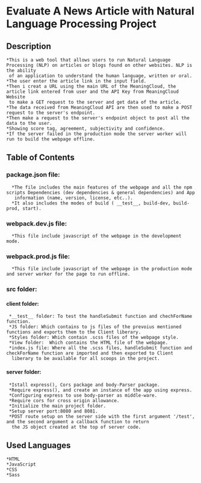 # Evaluate A News Article with Natural Language Processing Project

## Description

    *This is a web tool that allows users to run Natural Language Processing (NLP) on articles or blogs found on other websites. NLP is the ability
     of an application to understand the human language, written or oral.
    *The user enter the article link in the input field.
    *Then i creat a URL using the main URL of the MeaningCloud, the article link entered from user and the API Key from MeaningCloud Website
     to make a GET request to the server and get data of the article.
    *The data received from MeaningCloud API are then used to make a POST request to the server's endpoint.
    *Then make a request to the server's endpoint object to post all the data to the user.
    *Showing score tag, agreement, subjectivity and confidence.
    *If the server failed in the production mode the server worker will run to build the webpage offline.
  
  
## Table of Contents

   ### package.json file:
   
      *The file includes the main features of the webpage and all the npm scripts Dependencies (dev dependencies & general dependencies) and App 
       information (name, version, license, etc..).
      *It also includes the modes of build ( __test__, build-dev, build-prod, start).
       
   ### webpack.dev.js file:
   
      *This file include javascript of the webpage in the development mode.
      
      
   ### webpack.prod.js file:
      
      *This file include javascript of the webpage in the production mode and server worker for the page to run offline.
      
   ### src folder:
   
   #### client folder:
     
     *__test__ folder: To test the handleSubmit function and chechForName function.
     *JS folder: Which contains to js files of the prevoius mentioned functions and exports them to the Client liberary.
     *Styles folder: Which contain .scss files of the webpage style.
     *View folder:  Which contains the HTML file of the webpage.
     *index.js file: Where all the .scss files, handleSubmit function and checkForName function are imported and then exported to Client 
      liberary to be available for all scoops in the project.
      
	 
   #### server folder:
   
     *Istall express(), Cors package and body-Parser package.
     *Require express(), and create an instance of the app using express.
     *Configuring express to use body-parser as middle-ware.
     *Require cors for cross origin allowance.
     *Initialize the main project folder.
     *Setup server port:8080 and 8081.
     *POST route setup on the server side with the first argument '/test', and the second argument a callback function to return 
      the JS object created at the top of server code.
   
	 
     

## Used Languages
    *HTML
    *JavaScript
    *CSS
    *Sass
    